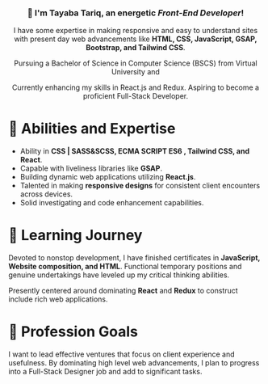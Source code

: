 <div align="center">
    <h3>👋 I'm Tayaba Tariq, an energetic <i>Front-End Developer</i>!</h3>
    <p>
         I have some expertise in making responsive and easy to understand sites with present day web advancements like <b>HTML, CSS, JavaScript, GSAP, Bootstrap, and Tailwind CSS</b>.
    </p>
    <p>
     Pursuing a Bachelor of Science in Computer Science (BSCS) from Virtual University and 
    
Currently enhancing my skills in React.js and Redux.
Aspiring to become a proficient Full-Stack Developer</i>.
    </p>

</div>


<div>
    <h1>🌟 Abilities and Expertise</h1>
    <ul>
        <li> Ability in <b> CSS | SASS&SCSS, ECMA SCRIPT ES6 , Tailwind CSS, and React</b>.</li>
        <li> Capable with liveliness libraries like <b>GSAP</b>.</li>
        <li> Building dynamic web applications utilizing <b>React.js</b>.</li>
        <li> Talented in making <b>responsive designs</b> for consistent client encounters across devices.</li>
        <li> Solid investigating and code enhancement capabilities.</li>
    </ul>
</div>

<div>
    <h1>📘 Learning Journey</h1>
    <p>
        Devoted to nonstop development, I have finished certificates in <b>JavaScript, Website composition, and HTML</b>. Functional temporary positions and genuine undertakings have leveled up my critical thinking abilities.
    </p>
    <p>
         Presently centered around dominating <b>React</b> and <b>Redux</b> to construct include rich web applications.
    </p>
</div>

<div>
    <h1>🎯 Profession Goals</h1>
    <p>
        I want to lead effective ventures that focus on client experience and usefulness. By dominating high level web advancements, I plan to progress into a Full-Stack Designer job and add to significant tasks.
    </p>
    
</div>


